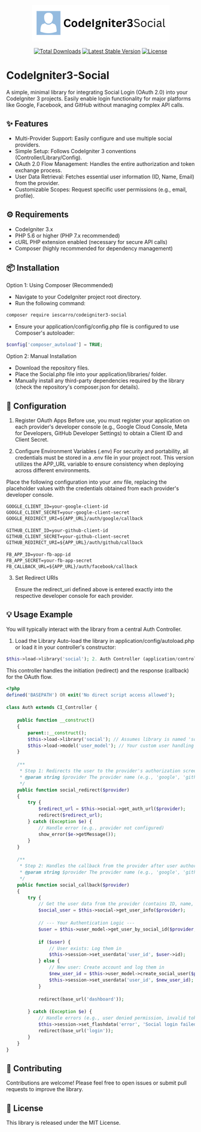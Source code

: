 <p align="center"><img src="/art/logo.png" alt="Logo CodeIgniter3 Social"></p>

<p align="center">
    <a href="https://packagist.org/packages/iescarro/codeigniter3-social"><img src="https://img.shields.io/packagist/dt/iescarro/codeigniter3-social" alt="Total Downloads"></a>
    <a href="https://packagist.org/packages/iescarro/codeigniter3-social"><img src="https://img.shields.io/packagist/v/iescarro/codeigniter3-social" alt="Latest Stable Version"></a>
    <a href="https://packagist.org/packages/iescarro/codeigniter3-social"><img src="https://img.shields.io/packagist/l/iescarro/codeigniter3-social" alt="License"></a>
</p>

# CodeIgniter3-Social

A simple, minimal library for integrating Social Login (OAuth 2.0) into your CodeIgniter 3 projects. Easily enable login functionality for major platforms like Google, Facebook, and GitHub without managing complex API calls.

## ✨ Features

- Multi-Provider Support: Easily configure and use multiple social providers.
- Simple Setup: Follows CodeIgniter 3 conventions (Controller/Library/Config).
- OAuth 2.0 Flow Management: Handles the entire authorization and token exchange process.
- User Data Retrieval: Fetches essential user information (ID, Name, Email) from the provider.
- Customizable Scopes: Request specific user permissions (e.g., email, profile).

## ⚙️ Requirements

- CodeIgniter 3.x
- PHP 5.6 or higher (PHP 7.x recommended)
- cURL PHP extension enabled (necessary for secure API calls)
- Composer (highly recommended for dependency management)

## 📦 Installation

Option 1: Using Composer (Recommended)

- Navigate to your CodeIgniter project root directory.
- Run the following command:

```bash
composer require iescarro/codeigniter3-social
```

- Ensure your application/config/config.php file is configured to use Composer's autoloader:

```php
$config['composer_autoload'] = TRUE;
```

Option 2: Manual Installation

- Download the repository files.
- Place the Social.php file into your application/libraries/ folder.
- Manually install any third-party dependencies required by the library (check the repository's composer.json for details).

## 🔑 Configuration

1. Register OAuth Apps
   Before use, you must register your application on each provider's developer console (e.g., Google Cloud Console, Meta for Developers, GitHub Developer Settings) to obtain a Client ID and Client Secret.

2. Configure Environment Variables (.env)
   For security and portability, all credentials must be stored in a .env file in your project root. This version utilizes the APP_URL variable to ensure consistency when deploying across different environments.

Place the following configuration into your .env file, replacing the placeholder values with the credentials obtained from each provider's developer console.

```
GOOGLE_CLIENT_ID=your-google-client-id
GOOGLE_CLIENT_SECRET=your-google-client-secret
GOOGLE_REDIRECT_URI=${APP_URL}/auth/google/callback

GITHUB_CLIENT_ID=your-github-client-id
GITHUB_CLIENT_SECRET=your-github-client-secret
GITHUB_REDIRECT_URI=${APP_URL}/auth/github/callback

FB_APP_ID=your-fb-app-id
FB_APP_SECRET=your-fb-app-secret
FB_CALLBACK_URL=${APP_URL}/auth/facebook/callback
```

3. Set Redirect URIs

   Ensure the redirect_uri defined above is entered exactly into the respective developer console for each provider.

## 💡 Usage Example

You will typically interact with the library from a central Auth Controller.

1. Load the Library
   Auto-load the library in application/config/autoload.php or load it in your controller's constructor:

```php
$this->load->library('social'); 2. Auth Controller (application/controllers/Auth.php)
```

This controller handles the initiation (redirect) and the response (callback) for the OAuth flow.

```php
<?php
defined('BASEPATH') OR exit('No direct script access allowed');

class Auth extends CI_Controller {

    public function __construct()
    {
        parent::__construct();
        $this->load->library('social'); // Assumes library is named 'social'
        $this->load->model('user_model'); // Your custom user handling model
    }

    /**
     * Step 1: Redirects the user to the provider's authorization screen.
     * @param string $provider The provider name (e.g., 'google', 'github')
     */
    public function social_redirect($provider)
    {
        try {
            $redirect_url = $this->social->get_auth_url($provider);
            redirect($redirect_url);
        } catch (Exception $e) {
            // Handle error (e.g., provider not configured)
            show_error($e->getMessage());
        }
    }

    /**
     * Step 2: Handles the callback from the provider after user authorization.
     * @param string $provider The provider name (e.g., 'google', 'github')
     */
    public function social_callback($provider)
    {
        try {
            // Get the user data from the provider (contains ID, name, email)
            $social_user = $this->social->get_user_info($provider);

            // --- Your Authentication Logic ---
            $user = $this->user_model->get_user_by_social_id($provider, $social_user->id);

            if ($user) {
                // User exists: Log them in
                $this->session->set_userdata('user_id', $user->id);
            } else {
                // New user: Create account and log them in
                $new_user_id = $this->user_model->create_social_user($provider, $social_user);
                $this->session->set_userdata('user_id', $new_user_id);
            }

            redirect(base_url('dashboard'));

        } catch (Exception $e) {
            // Handle errors (e.g., user denied permission, invalid token)
            $this->session->set_flashdata('error', 'Social login failed: ' . $e->getMessage());
            redirect(base_url('login'));
        }
    }
}
```

## 🤝 Contributing

Contributions are welcome! Please feel free to open issues or submit pull requests to improve the library.

## 📄 License

This library is released under the MIT License.
